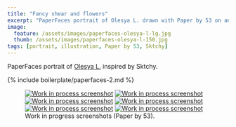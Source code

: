 ```yaml
---
title: "Fancy shear and flowers"
excerpt: "PaperFaces portrait of Olesya L. drawn with Paper by 53 on an iPad."
image: 
  feature: /assets/images/paperfaces-olesya-l-lg.jpg
  thumb: /assets/images/paperfaces-olesya-l-150.jpg
tags: [portrait, illustration, Paper by 53, Sktchy]
---
```


PaperFaces portrait of [Olesya L.](http://sktchy.com/REiCy) inspired by Sktchy.

{% include boilerplate/paperfaces-2.md %}

<figure class="third">
	<a href="{{ site.url }}/assets/images/paperfaces-olesya-l-process-1-lg.jpg"><img src="{{ site.url }}/assets/images/paperfaces-olesya-l-process-1-600.jpg" alt="Work in process screenshot"></a>
	<a href="{{ site.url }}/assets/images/paperfaces-olesya-l-process-2-lg.jpg"><img src="{{ site.url }}/assets/images/paperfaces-olesya-l-process-2-600.jpg" alt="Work in process screenshot"></a>
	<a href="{{ site.url }}/assets/images/paperfaces-olesya-l-process-3-lg.jpg"><img src="{{ site.url }}/assets/images/paperfaces-olesya-l-process-3-600.jpg" alt="Work in process screenshot"></a>
	<a href="{{ site.url }}/assets/images/paperfaces-olesya-l-process-4-lg.jpg"><img src="{{ site.url }}/assets/images/paperfaces-olesya-l-process-4-600.jpg" alt="Work in process screenshot"></a>
	<a href="{{ site.url }}/assets/images/paperfaces-olesya-l-process-5-lg.jpg"><img src="{{ site.url }}/assets/images/paperfaces-olesya-l-process-5-600.jpg" alt="Work in process screenshot"></a>
	<a href="{{ site.url }}/assets/images/paperfaces-olesya-l-process-6-lg.jpg"><img src="{{ site.url }}/assets/images/paperfaces-olesya-l-process-6-600.jpg" alt="Work in process screenshot"></a>
	<figcaption>Work in progress screenshots (Paper by 53).</figcaption>
</figure>
